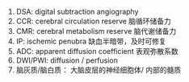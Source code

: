 1. DSA: digital subtraction angiography
2. CCR: cerebral circulation reserve 脑循环储备力
3. CMR: cerebral metabolism reserve 脑代谢储备力
4. IP: ischemic penubra 缺血半暗带，及时可修复
5. ADC: apparent diffusion coefficient 表观弥散系数
6. DWI/PWI: diffusion / perfusion
7. 脑灰质/脑白质： 大脑皮层的神经细胞体/ 内部的髓质
